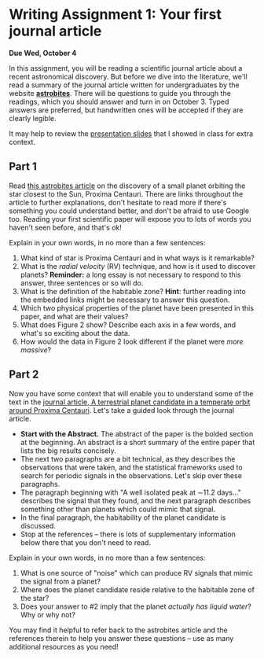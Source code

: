 # Writing Assignment 1: Your first journal article

**Due Wed, October 4**

In this assignment, you will be reading a scientific journal article about a recent astronomical discovery. But before we dive into the literature, we'll read a summary of the journal article written for undergraduates by the website [**astrobites**](https://astrobites.org). There will be questions to guide you through the readings, which you should answer and turn in on October 3. Typed answers are preferred, but handwritten ones will be accepted if they are clearly legible.

It may help to  review the [presentation slides](https://docs.google.com/presentation/d/1Ihefe2NhulD2zoC4iDlBLy_HGDdKhepwq2s475MMsmc/edit?usp=sharing) that I showed in class for extra context.

## Part 1

Read [this astrobites article](https://astrobites.org/2016/08/26/earths-new-neighbor-proxima-b/) on the discovery of a small planet orbiting the star closest to the Sun, Proxima Centauri. There are links throughout the article to further explanations, don't hesitate to read more if there's something you could understand better, and don't be afraid to use Google too. Reading your first scientific paper will expose you to lots of words you haven't seen before, and that's ok! 

Explain in your own words, in no more than a few sentences:

1. What kind of star is Proxima Centauri and in what ways is it remarkable?
2. What is the _radial velocity_ (RV) technique, and how is it used to discover planets? **Reminder:** a long essay is not necessary to respond to this answer, three sentences or so will do.
3. What is the definition of the habitable zone? **Hint**: further reading into the embedded links might be necessary to answer this question.
4. Which two physical properties of the planet have been presented in this paper, and what are their values?
5. What does Figure 2 show? Describe each axis in a few words, and what's so exciting about the data. 
6. How would the data in Figure 2 look different if the planet were *more massive*?
 
## Part 2

Now you have some context that will enable you to understand some of the text in the [journal article, A terrestrial planet candidate in a temperate orbit around Proxima Centauri](http://www.eso.org/public/archives/releases/sciencepapers/eso1629/eso1629a.pdf). Let's take a guided look through the journal article. 

* **Start with the Abstract.** The abstract of the paper is the bolded section at the beginning. An abstract is a short summary of the entire paper that lists the big results concisely.
* The next two paragraphs are a bit technical, as they describes the observations that were taken, and the statistical frameworks used to search for periodic signals in the observations. Let's skip over these paragraphs.
* The paragraph beginning with "A well isolated peak at ∼11.2 days..." describes the signal that they found, and the next paragraph describes something other than planets which could mimic that signal.
* In the final paragraph, the habitability of the planet candidate is discussed.
* Stop at the references – there is lots of supplementary information below there that you don't need to read.

Explain in your own words, in no more than a few sentences:

1. What is one source of "noise" which can produce RV signals that mimic the signal from a planet?
2. Where does the planet candidate reside relative to the habitable zone of the star?
3. Does your answer to #2 imply that the planet _actually has liquid water_? Why or why not?

You may find it helpful to refer back to the astrobites article and the references therein to help you answer these questions – use as many additional resources as you need!

